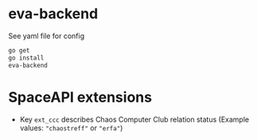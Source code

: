eva-backend
===========

See yaml file for config

```bash
go get
go install
eva-backend
```

SpaceAPI extensions
===================

* Key `ext_ccc` describes Chaos Computer Club relation status (Example values: `"chaostreff"` or `"erfa"`)
